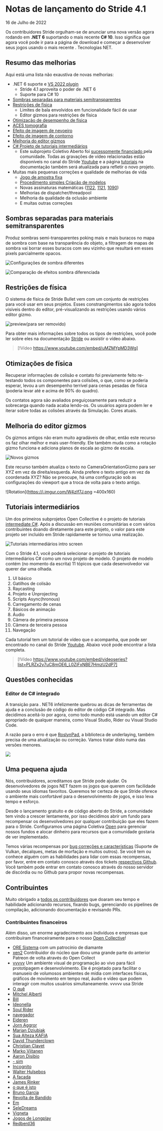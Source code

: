 # Notas de lançamento do Stride 4.1

16 de Julho de 2022

Os contribuidores Stride orgulham-se de anunciar uma nova versão agora rodando em **.NET 6** suportando o mais recente **C# 10**. Isso significa que agora você pode ir para a página de download e começar a desenvolver seus jogos usando o mais recente . Tecnologias NET.

## Resumo das melhorias

Aqui está uma lista não exaustiva de novas melhorias:

- .NET 6 suporte e [VS 2022 plugin](https://github.com/stride3d/stride/pull/1221)
   - Stride 4.1 aproveita o poder de .NET 6
   - Suporte para C# 10
- [Sombras separadas para materiais semitransparentes](https://github.com/stride3d/stride/pull/1256)
- [Restrições de física](https://github.com/stride3d/stride/pull/1114)
   - Limites de bala envolvidos em funcionalidade fácil de usar
   - Editor gizmos para restrições de física
- [Otimização de desempenho de física](https://github.com/stride3d/stride/pull/1100)
- [ACES tomografia](https://github.com/stride3d/stride/pull/1037)
- [Efeito de imagem de nevoeiro](https://github.com/stride3d/stride/pull/1039)
- [Efeito de imagem de contorno](https://github.com/stride3d/stride/pull/1038)
- [Melhoria do editor gizmos](https://github.com/stride3d/stride/pull/1083)
- [C# Projeto de tutoriais intermediários](https://github.com/stride3d/stride/pull/1401)
   - Este subprojeto Coletivo Aberto foi [sucessomente financiado ](https://opencollective.com/stride3d/projects/stride-intermediate-tutorials) pela comunidade.  Todas as gravações de vídeo relacionadas estão disponíveis no canal do Stride [Youtube](https://www.youtube.com/c/Stride3D) e a página [tutoriais](https://doc.stride3d.net/latest/en/tutorials/index.html) na documentação também será atualizada para refletir o novo projeto.
- Muitas mais pequenas correções e qualidade de melhorias de vida
   - [Jogo de amostra fixa](https://github.com/stride3d/stride/pull/1217)
   - [Procedimento simples Criação de modelos](https://github.com/stride3d/stride/pull/1285)
   - Novas assinaturas matemáticas ([1122](https://github.com/stride3d/stride/pull/1122), [1121](https://github.com/stride3d/stride/pull/1121), [1090](https://github.com/stride3d/stride/pull/1090))
   - Melhorias de dispatcher/threadpool
   - Melhoria da qualidade da oclusão ambiente
   - E muitas outras correções

## Sombras separadas para materiais semitransparentes

Produz sombras semi-transparentes poking mais e mais buracos no mapa de sombra com base na transparência do objeto, a filtragem de mapas de sombra vai borrar esses buracos com seu vizinho que resultará em esses pixels parcialmente opacos.

![ Configurações de sombra diferentes](https://i.imgur.com/xFzuNbl.png)

![ Comparação de efeitos sombra diferenciada](https://i.imgur.com/kHvSy8a.png)


## Restrições de física

O sistema de física de Stride Bullet vem com um conjunto de restrições para você usar em seus projetos. Esses constrangimentos são agora todos visíveis dentro do editor, pré-visualizando as restrições usando vários editor gizmo.

![preview(para ser removido)](https://i.imgur.com/qiaBBpm.png)

Para obter mais informações sobre todos os tipos de restrições, você pode ler sobre eles na documentação [Stride](https://doc.stride3d.net/latest/en/manual/physics/constraints.html) ou assistir o vídeo abaixo.

> [!Vídeo https://www.youtube.com/embed/uMZMYpMD3Wg]

## Otimizações de física

Recuperar informações de colisão e contato foi previamente feito re-testando todos os componentes para colisões, o que, como se poderia esperar, levou a um desempenho terrível para cenas pesadas de física (poderia levar até e acima de 90% do quadro).

Os contatos agora são avaliados preguiçosamente para reduzir a sobrecarga quando nada acaba lendo-os.
Os usuários agora podem ler e iterar sobre todas as colisões através da Simulação. Cores atuais.

## Melhoria do editor gizmos

Os gizmos antigos não eram muito agradáveis de olhar, então este recurso os faz olhar melhor e mais user-friendly. Ele também muda como a rotação gizmo funciona e adiciona planos de escala ao gizmo de escala.

![ Novos gizmos](https://i.imgur.com/8siM2Lc.png)

Este recurso também atualiza o texto no CameraOrientationGizmo para ser XYZ em vez da direita/esquerda. Ainda prefere o texto antigo em vez da coordenada XYZ? Não se preocupe, há uma configuração sob as configurações do viewport que a troca de volta para o texto antigo.

![Rotation](https://i.imgur.com/W4zIf7J.png =400x160)


## Tutoriais intermediários

Um dos primeiros subprojetos Open Collective é o projeto de tutoriais [intermediate C#](https://opencollective.com/stride3d/projects/stride-intermediate-tutorials). Após a discussão em reuniões comunitárias e com vários contribuintes doando diretamente para este projeto, o valor para este projeto ser incluído em Stride rapidamente se tornou uma realização.

![Tutoriais intermediários intro screen](https://i.imgur.com/7GVEiSR.jpg)

Com o Stride 4.1, você poderá selecionar o projeto de tutoriais intermediários C# como um novo projeto de modelo. O projeto de modelo contém (no momento da escrita) 11 tópicos que cada desenvolvedor vai querer dar uma olhada.
1. UI básico
1. Gatilhos de colisão
1. Raycasting
1. Projeto e Unprojecting
1. Scripts Async(hronous)
1. Carregamento de cenas
1. Básicos de animação
1. Áudio
1. Câmera de primeira pessoa
1. Câmera de terceira pessoa
1. Navegação

Cada tutorial tem um tutorial de vídeo que o acompanha, que pode ser encontrado no canal do Stride [Youtube](https://www.youtube.com/c/Stride3D). Abaixo você pode encontrar a lista completa.


> [!Vídeo https://www.youtube.com/embed/videoseries?list=PLRZx2y7uC8mOE6_L0ZiFxNBE7HmzU2dP7]

## Questões conhecidas

### Editor de C# integrado

A transição para . NET6 infelizmente quebrou as dicas de ferramentas de ajuda e a conclusão de código do editor de código C# integrado. Mas decidimos aceitá-lo por agora, como todo mundo está usando um editor C# apropriado de qualquer maneira, como Visual Studio, Rider ou Visual Studio Code.

A razão para o erro é que [RoslynPad](https://github.com/roslynpad/roslynpad), a biblioteca de underlaying, também precisa de uma atualização ou correção. Vamos tratar disto numa das versões menores.

![](https://i.imgur.com/Gn2i6Js.png)


## Uma pequena ajuda

Nós, contribuidores, acreditamos que Stride pode ajudar. Os desenvolvedores de jogos NET fazem os jogos que querem com facilidade usando seus idiomas favoritos. Queremos ter certeza de que Stride oferece o ambiente mais confortável para o desenvolvimento de jogos, e isso leva tempo e esforço.

Desde o lançamento gratuito e de código aberto do Stride, a comunidade tem vindo a crescer lentamente, por isso decidimos abrir um fundo para recompensar os desenvolvedores por qualquer contribuição que eles fazem para o Stride. Configuramos uma página Coletiva [Open](https://opencollective.com/stride3d) para gerenciar nossos fundos e alocar dinheiro para recursos que a comunidade gostaria de ver implementado.

Temos várias recompensas por [bug correções e características](https://opencollective.com/stride3d/projects) (Suporte de Vulkan, decalques, metas de morfação e muitos outros). Se você tem ou conhece alguém com as habilidades para lidar com essas recompensas, por favor, entre em contato conosco através dos tickets [respectivos Github](https://github.com/stride3d/stride/labels/bounty). Você também pode entrar em contato conosco através do nosso servidor de discórdia ou no Github para propor novas recompensas.

## Contribuintes

Muito obrigado a [ todos os contribuidores](https://github.com/stride3d/stride/graphs/contributors?from=2021-02-01&to=2022-06-10&type=c) que doaram seu tempo e habilidade adicionando recursos, fixando bugs, gerenciando os pipelines de compilação, adicionando documentação e revisando PRs.

### Contribuintes financeiros

Além disso, um enorme agradecimento aos indivíduos e empresas que contribuíram financeiramente para o nosso [Open Collective](https://opencollective.com/stride3d)!

* [ORE Sistema](https://ore-system.com) com um patrocínio de diamante
* [xen2](https://opencollective.com/xen2) Contribuidor do núcleo que doou uma grande parte do anterior Patreon de volta através do Open Collect
* [vvvvv](https://visualprogramming.net) Um ambiente visual de programação ao vivo para fácil prototipagem e desenvolvimento. Ele é projetado para facilitar o manuseio de volumosos ambientes de mídia com interfaces físicas, gráficos de movimento em tempo real, áudio e vídeo que podem interagir com muitos usuários simultaneamente. vvvvv usa Stride
* [O quê](https://opencollective.com/vaclav)
* [Mitchel Alberti](https://opencollective.com/mitchel-albertz)
* [Bill](https://opencollective.com/bill2)
* [Ideonella](https://opencollective.com/ideonella)
* [Soul Rider](https://opencollective.com/soul-rider)
* [navegador](https://opencollective.com/guest-ce7ccb03)
* [Eideren](https://opencollective.com/eideren)
* [Jorn Aggror](https://opencollective.com/jorn-theunissen)
* [Marian Dziubiak](https://marian.dziubiak.pl)
* [Sua Alteza KAFIA](https://opencollective.com/guest-7253cc41)
* [David Thunderclown](https://www.disruptionworks.co.uk)
* [Christian Clavet](https://opencollective.com/christian-clavet)
* [Marko Viitanen](https://opencollective.com/fador)
* [Aaron Disibio](https://opencollective.com/guest-2f41a631)
* [- sim](https://opencollective.com/z16)
* [Incognito](https://opencollective.com/guest-5635aca5)
* [Walter Hulsebos](https://opencollective.com/guest-2170ad46)
* [A facada](https://opencollective.com/thekeyblader)
* [James Rinker](https://opencollective.com/james-rinker)
* [o que é isto](https://opencollective.com/guest-6653841d)
* [Bruno Garcia](https://brunogarcia.com)
* [Revolta de Bandido](https://opencollective.com/banditrevolver)
* [Em](https://opencollective.com/emmx)
* [SeleDreams](https://opencollective.com/seledreams)
* [Vigneta](https://vignetteapp.org)
* [Jogos de Longplay](https://opencollective.com/guest-a5fa78c8)
* [Redberd36](https://opencollective.com/guest-3fc8bf91)
